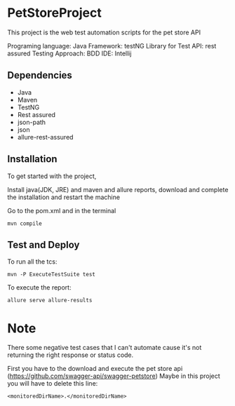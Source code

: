 # PetStoreProject

This project is the web test automation scripts for the pet store API

Programing language: Java
Framework: testNG
Library for Test API: rest assured
Testing Approach: BDD
IDE: Intellij 

## Dependencies

* Java
* Maven
* TestNG
* Rest assured
* json-path
* json
* allure-rest-assured


## Installation

To get started with the project,

Install java(JDK, JRE) and maven and allure reports, download and complete the installation and
restart the machine

Go to the pom.xml and in the terminal

```console
mvn compile
```

## Test and Deploy

To run all the tcs:

```console
mvn -P ExecuteTestSuite test
```

To execute the report:
```console
allure serve allure-results
```

# Note

There some negative test cases that I can't automate cause it's not returning the right response or status code.

First you have to the download and execute the pet store api (https://github.com/swagger-api/swagger-petstore)
Maybe in this project you will have to delete this line:
```console
<monitoredDirName>.</monitoredDirName>
```
                    

